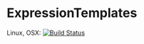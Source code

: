 # ExpressionTemplates

Linux, OSX: [![Build Status](https://api.travis-ci.org/tjolsen/ExpressionTemplates.jl.svg?branch=master)](https://travis-ci.org/tjolsen/ExpressionTemplates.jl)